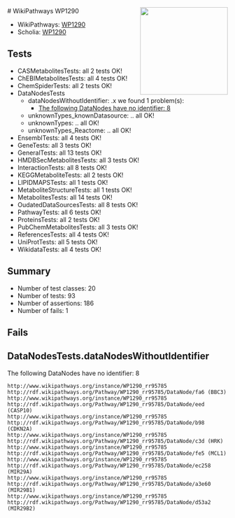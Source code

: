 <img style="float: right; width: 200px" src="https://upload.wikimedia.org/wikipedia/commons/thumb/8/83/Wplogo_with_text_500.png/640px-Wplogo_with_text_500.png" />
# WikiPathways WP1290

* WikiPathways: [WP1290](https://wikipathways.org/pathways/WP1290)
* Scholia: [WP1290](https://scholia.toolforge.org/wikipathways/WP1290)
## Tests
* CASMetabolitesTests: all 2 tests OK!
* ChEBIMetabolitesTests: all 4 tests OK!
* ChemSpiderTests: all 2 tests OK!
* DataNodesTests
    * dataNodesWithoutIdentifier: .x we found 1 problem(s):
        * [The following DataNodes have no identifier: 8](#d2d32fa7)
    * unknownTypes_knownDatasource: .. all OK!
    * unknownTypes: .. all OK!
    * unknownTypes_Reactome: .. all OK!
* EnsemblTests: all 4 tests OK!
* GeneTests: all 3 tests OK!
* GeneralTests: all 13 tests OK!
* HMDBSecMetabolitesTests: all 3 tests OK!
* InteractionTests: all 8 tests OK!
* KEGGMetaboliteTests: all 2 tests OK!
* LIPIDMAPSTests: all 1 tests OK!
* MetaboliteStructureTests: all 1 tests OK!
* MetabolitesTests: all 14 tests OK!
* OudatedDataSourcesTests: all 8 tests OK!
* PathwayTests: all 6 tests OK!
* ProteinsTests: all 2 tests OK!
* PubChemMetabolitesTests: all 3 tests OK!
* ReferencesTests: all 4 tests OK!
* UniProtTests: all 5 tests OK!
* WikidataTests: all 4 tests OK!


## Summary

* Number of test classes: 20
* Number of tests: 93
* Number of assertions: 186
* Number of fails: 1

## Fails

<a name="d2d32fa7" />

## DataNodesTests.dataNodesWithoutIdentifier

The following DataNodes have no identifier: 8
```
http://www.wikipathways.org/instance/WP1290_rr95785 http://rdf.wikipathways.org/Pathway/WP1290_rr95785/DataNode/fa6 (BBC3)
http://www.wikipathways.org/instance/WP1290_rr95785 http://rdf.wikipathways.org/Pathway/WP1290_rr95785/DataNode/eed (CASP10)
http://www.wikipathways.org/instance/WP1290_rr95785 http://rdf.wikipathways.org/Pathway/WP1290_rr95785/DataNode/b98 (CDKN2A)
http://www.wikipathways.org/instance/WP1290_rr95785 http://rdf.wikipathways.org/Pathway/WP1290_rr95785/DataNode/c3d (HRK)
http://www.wikipathways.org/instance/WP1290_rr95785 http://rdf.wikipathways.org/Pathway/WP1290_rr95785/DataNode/fe5 (MCL1)
http://www.wikipathways.org/instance/WP1290_rr95785 http://rdf.wikipathways.org/Pathway/WP1290_rr95785/DataNode/ec258 (MIR29A)
http://www.wikipathways.org/instance/WP1290_rr95785 http://rdf.wikipathways.org/Pathway/WP1290_rr95785/DataNode/a3e60 (MIR29B1)
http://www.wikipathways.org/instance/WP1290_rr95785 http://rdf.wikipathways.org/Pathway/WP1290_rr95785/DataNode/d53a2 (MIR29B2)
```

